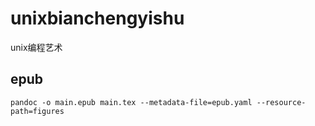 # unixbianchengyishu
unix编程艺术


## epub
```
pandoc -o main.epub main.tex --metadata-file=epub.yaml --resource-path=figures

```


